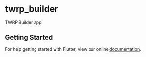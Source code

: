 # twrp_builder

TWRP Builder app

## Getting Started

For help getting started with Flutter, view our online
[documentation](https://flutter.io/).
